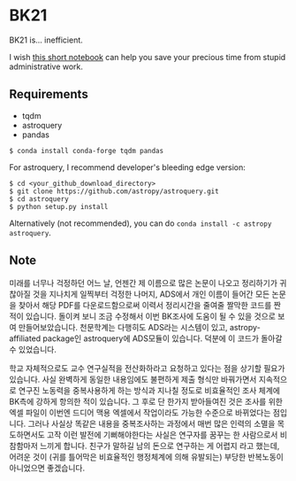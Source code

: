 # BK21
BK21 is... inefficient.

I wish [this short notebook](https://nbviewer.jupyter.org/github/ysBach/BK21/blob/master/BK2020_survey_topublic.ipynb) can help you save your precious time from stupid administrative work.



## Requirements

* tqdm
* astroquery
* pandas

```
$ conda install conda-forge tqdm pandas
```

For astroquery, I recommend developer's bleeding edge version:

```
$ cd <your_github_download_directory>
$ git clone https://github.com/astropy/astroquery.git
$ cd astroquery
$ python setup.py install
```

Alternatively (not recommended), you can do ``conda install -c astropy astroquery``. 



## Note

미래를 너무나 걱정하던 어느 날, 언젠간 제 이름으로 많은 논문이 나오고 정리하기가 귀찮아질 것을 지나치게 일찍부터 걱정한 나머지, ADS에서 개인 이름이 들어간 모든 논문을 찾아서 해당 PDF를 다운로드함으로써 이력서 정리시간을 줄여줄 짤막한 코드를 짠 적이 있습니다. 돌이켜 보니 조금 수정해서 이번 BK조사에 도움이 될 수 있을 것으로 보여 만들어보았습니다. 천문학계는 다행히도 ADS라는 시스템이 있고, astropy-affiliated package인 astroquery에 ADS모듈이 있습니다. 덕분에 이 코드가 돌아갈 수 있었습니다.


학교 자체적으로도 교수 연구실적을 전산화하라고 요청하고 있다는 점을 상기할 필요가 있습니다. 사실 완벽하게 동일한 내용임에도 불편하게 제출 형식만 바꿔가면서 지속적으로 연구진 노동력을 중복사용하게 하는 방식과 지나칠 정도로 비효율적인 조사 체계에 BK측에 강하게 항의한 적이 있습니다. 그 후로 단 한가지 받아들여진 것은 조사를 위한 엑셀 파일이 이번엔 드디어 맥용 엑셀에서 작업이라도 가능한 수준으로 바뀌었다는 점입니다. 그러나 사실상 똑같은 내용을 중복조사하는 과정에서 매번 많은 인력의 소멸을 목도하면서도 고작 이런 발전에 기뻐해야한다는 사실은 연구자를 꿈꾸는 한 사람으로서 비참함마저 느끼게 합니다. 친구가 말하길 남의 돈으로 연구하는 게 어렵지 라고 했는데, 어려운 것이 (귀를 틀어막은 비효율적인 행정체계에 의해 유발되는) 부당한 반복노동이 아니었으면 좋겠습니다.


